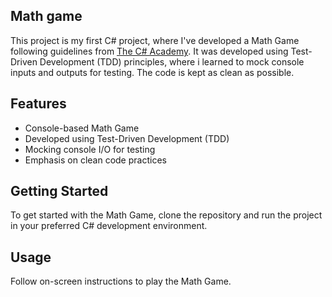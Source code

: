 ## Math game
This project is my first C# project, where I've developed a Math Game following guidelines from [The C# Academy](https://thecsharpacademy.com/project/11/calculator).
It was developed using Test-Driven Development (TDD) principles, where i learned to mock console inputs and outputs for testing. The code is kept as clean as possible.

## Features

- Console-based Math Game
- Developed using Test-Driven Development (TDD)
- Mocking console I/O for testing
- Emphasis on clean code practices

## Getting Started

To get started with the Math Game, clone the repository and run the project in your preferred C# development environment.

## Usage

Follow on-screen instructions to play the Math Game.
